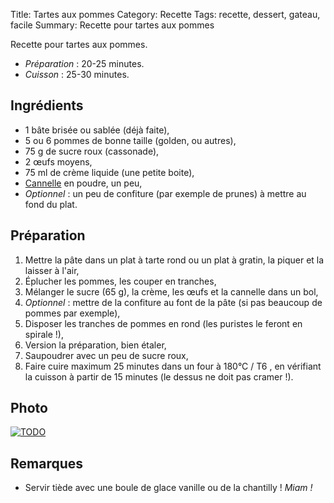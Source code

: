 Title: Tartes aux pommes
Category: Recette
Tags: recette, dessert, gateau, facile
Summary: Recette pour tartes aux pommes

Recette pour tartes aux pommes.

- *Préparation* : 20-25 minutes.
- *Cuisson* : 25-30 minutes.

## Ingrédients
- 1 bâte brisée ou sablée (déjà faite),
- 5 ou 6 pommes de bonne taille (golden, ou autres),
- 75 g de sucre roux (cassonade),
- 2 œufs moyens,
- 75 ml de crème liquide (une petite boite),
- [Cannelle](https://fr.wikipedia.org/wiki/Cannelle) en poudre, un peu,
- *Optionnel* : un peu de confiture (par exemple de prunes) à mettre au fond du plat.

## Préparation
1. Mettre la pâte dans un plat à tarte rond ou un plat à gratin, la piquer et la laisser à l'air,
2. Éplucher les pommes, les couper en tranches,
3. Mélanger le sucre (65 g), la crème, les œufs et la cannelle dans un bol,
4. *Optionnel* : mettre de la confiture au font de la pâte (si pas beaucoup de pommes par exemple),
5. Disposer les tranches de pommes en rond (les puristes le feront en spirale !),
6. Version la préparation, bien étaler,
7. Saupoudrer avec un peu de sucre roux,
7. Faire cuire maximum 25 minutes dans un four à 180°C / T6 <i class="fa fa-thermometer-full" aria-hidden="true"></i>, en vérifiant la cuisson à partir de 15 minutes (le dessus ne doit pas cramer !).

## Photo
[![TODO]({filename}images/blank.png)](#)

## Remarques
- <i class="fa fa-cutlery" aria-hidden="true"></i> Servir tiède avec une boule de glace vanille ou de la chantilly ! *Miam !*
